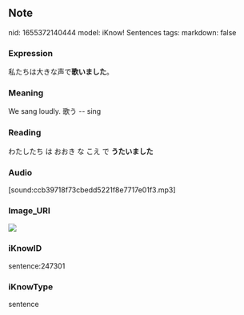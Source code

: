 ## Note
nid: 1655372140444
model: iKnow! Sentences
tags: 
markdown: false

### Expression
私たちは大きな声で<b>歌いました</b>。

### Meaning
We sang loudly.
歌う -- sing

### Reading
わたしたち は おおき な こえ で <b>うたいました</b>

### Audio
[sound:ccb39718f73cbedd5221f8e7717e01f3.mp3]

### Image_URI
<img src="2ee03db628c1db9f459911219f9212e3.jpg">

### iKnowID
sentence:247301

### iKnowType
sentence
